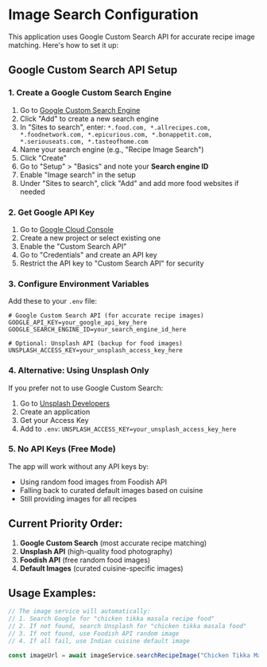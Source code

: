 # Image Search Configuration

This application uses Google Custom Search API for accurate recipe image matching. Here's how to set it up:

## Google Custom Search API Setup

### 1. Create a Google Custom Search Engine

1. Go to [Google Custom Search Engine](https://cse.google.com/cse/)
2. Click "Add" to create a new search engine
3. In "Sites to search", enter: `*.food.com, *.allrecipes.com, *.foodnetwork.com, *.epicurious.com, *.bonappetit.com, *.seriouseats.com, *.tasteofhome.com`
4. Name your search engine (e.g., "Recipe Image Search")
5. Click "Create"
6. Go to "Setup" > "Basics" and note your **Search engine ID**
7. Enable "Image search" in the setup
8. Under "Sites to search", click "Add" and add more food websites if needed

### 2. Get Google API Key

1. Go to [Google Cloud Console](https://console.cloud.google.com/)
2. Create a new project or select existing one
3. Enable the "Custom Search API"
4. Go to "Credentials" and create an API key
5. Restrict the API key to "Custom Search API" for security

### 3. Configure Environment Variables

Add these to your `.env` file:

```env
# Google Custom Search API (for accurate recipe images)
GOOGLE_API_KEY=your_google_api_key_here
GOOGLE_SEARCH_ENGINE_ID=your_search_engine_id_here

# Optional: Unsplash API (backup for food images)
UNSPLASH_ACCESS_KEY=your_unsplash_access_key_here
```

### 4. Alternative: Using Unsplash Only

If you prefer not to use Google Custom Search:

1. Go to [Unsplash Developers](https://unsplash.com/developers)
2. Create an application
3. Get your Access Key
4. Add to `.env`: `UNSPLASH_ACCESS_KEY=your_unsplash_access_key_here`

### 5. No API Keys (Free Mode)

The app will work without any API keys by:
- Using random food images from Foodish API
- Falling back to curated default images based on cuisine
- Still providing images for all recipes

## Current Priority Order:
1. **Google Custom Search** (most accurate recipe matching)
2. **Unsplash API** (high-quality food photography)  
3. **Foodish API** (free random food images)
4. **Default Images** (curated cuisine-specific images)

## Usage Examples:

```javascript
// The image service will automatically:
// 1. Search Google for "chicken tikka masala recipe food"
// 2. If not found, search Unsplash for "chicken tikka masala food"
// 3. If not found, use Foodish API random image
// 4. If all fail, use Indian cuisine default image

const imageUrl = await imageService.searchRecipeImage("Chicken Tikka Masala", "Indian");
```
